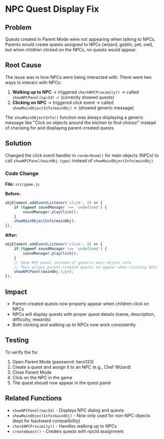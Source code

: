 # NPC Quest Display Fix

## Problem
Quests created in Parent Mode were not appearing when talking to NPCs. Parents would create quests assigned to NPCs (wizard, goblin, pet, owl), but when children clicked on the NPCs, no quests would appear.

## Root Cause
The issue was in how NPCs were being interacted with. There were two ways to interact with NPCs:

1. **Walking up to NPC** → triggered `checkNPCProximity()` → called `showNPCPanel(npcId)` ✓ (correctly showed quests)
2. **Clicking on NPC** → triggered click event → called `showMainObjectInfo(mainObj)` ✗ (showed generic message)

The `showMainObjectInfo()` function was always displaying a generic message like "Click on objects around the kitchen to find chores!" instead of checking for and displaying parent-created quests.

## Solution
Changed the click event handler in `renderRoom()` for main objects (NPCs) to call `showNPCPanel(mainObj.type)` instead of `showMainObjectInfo(mainObj)`.

### Code Change
**File:** `src/game.js`

**Before:**
```javascript
objElement.addEventListener('click', () => {
    if (typeof soundManager !== 'undefined') {
        soundManager.playClick();
    }
    showMainObjectInfo(mainObj);
});
```

**After:**
```javascript
objElement.addEventListener('click', () => {
    if (typeof soundManager !== 'undefined') {
        soundManager.playClick();
    }
    // Show NPC panel instead of generic main object info
    // This allows parent-created quests to appear when clicking NPCs
    showNPCPanel(mainObj.type);
});
```

## Impact
- Parent-created quests now properly appear when children click on NPCs
- NPCs will display quests with proper quest details (name, description, difficulty, rewards)
- Both clicking and walking up to NPCs now work consistently

## Testing
To verify the fix:
1. Open Parent Mode (password: hero123)
2. Create a quest and assign it to an NPC (e.g., Chef Wizard)
3. Close Parent Mode
4. Click on the NPC in the game
5. The quest should now appear in the quest panel

## Related Functions
- `showNPCPanel(npcId)` - Displays NPC dialog and quests
- `showMainObjectInfo(mainObj)` - Now only used for non-NPC objects (kept for backward compatibility)
- `checkNPCProximity()` - Handles walking up to NPCs
- `createQuest()` - Creates quests with npcId assignment
